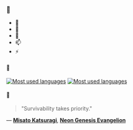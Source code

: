 ### 👋

- 🔭
- 🌱
- 💬
- 📫
- ⚡

#### 🧏

[![Most used languages](https://github-readme-stats-aynah.vercel.app/api/top-langs/?username=aynh&theme=solarized-dark&langs_count=6&layout=compact&hide_title=true)](https://github.com/anuraghazra/github-readme-stats#gh-dark-mode-only)
[![Most used languages](https://github-readme-stats-aynah.vercel.app/api/top-langs/?username=aynh&theme=solarized-light&langs_count=6&layout=compact&hide_title=true)](https://github.com/anuraghazra/github-readme-stats#gh-light-mode-only)

#### 💬

> "Survivability takes priority."

&mdash; [**Misato Katsuragi**](https://myanimelist.net/character.php?q=Misato%20Katsuragi&cat=character), [**Neon Genesis Evangelion**](https://myanimelist.net/search/all?q=Neon%20Genesis%20Evangelion&cat=all)
